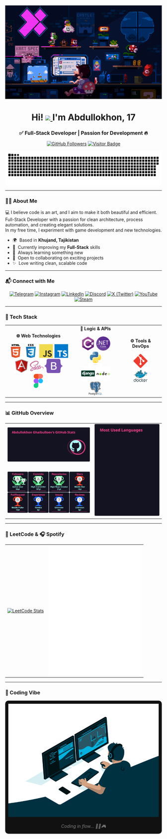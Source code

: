 <br clear="both" />

<div align="center">
  <a href="https://github.com/abdullokhonz">
    <img height="300" width="600" src="assets/decorations/Mario.gif" />
  </a>
</div>

<h1 align="center">
  Hi!
  <a href="https://github.com/abdullokhonz">
    <img src="https://user-images.githubusercontent.com/18350557/176309783-0785949b-9127-417c-8b55-ab5a4333674e.gif" width="30">
  </a>
  I'm Abdullokhon, 17
</h1>

<h3 align="center">✅ Full-Stack Developer | Passion for Development 🔥</h3>

<div align="center">
  <a href="https://github.com/abdullokhonz"><img src="https://img.shields.io/github/followers/abdullokhonz?label=Followers&color=FF00D5&style=flat&logo=github" alt="GitHub Followers" /></a>
  <a href="https://github.com/abdullokhonz"><img src="https://komarev.com/ghpvc/?username=abdullokhonz&label=Visitors&color=8900FF&style=flat" alt="Visitor Badge" /></a>
</div>

<p align="center">
  <a href="https://github.com/abdullokhonz">
    <img width="600" src="assets/decorations/github-snake.svg" alt="snake"/>
  </a>
</p>

---

### 👨‍💻 About Me

💻 I believe code is an art, and I aim to make it both beautiful and efficient.  
Full-Stack Developer with a passion for clean architecture, process automation, and creating elegant solutions.  
In my free time, I experiment with game development and new technologies.

- 🌍  Based in **Khujand, Tajikistan**
- 🚀  Currently improving my **Full-Stack** skills
- 🔎  Always learning something new
- 🤝  Open to collaborating on exciting projects
- ✨  Love writing clean, scalable code

---

### 📬 Connect with Me

<div align="center">
  <a href="https://t.me/abdullokhonz"><img src="https://img.icons8.com/fluency/48/telegram-app.png" alt="Telegram"/></a>
  <a href="https://www.instagram.com/abdullokhonz_"><img src="https://img.icons8.com/fluency/48/instagram-new.png" alt="Instagram"/></a>
  <a href="https://www.linkedin.com/in/abdullokhon-ghaibulloev-a24a8430a"><img src="https://img.icons8.com/fluency/48/linkedin.png" alt="LinkedIn"/></a>
  <a href="https://discord.com/users/1338846895707000862"><img src="https://img.icons8.com/fluency/48/discord.png" alt="Discord"/></a>
  <a href="https://x.com/abdullokhonz"><img src="https://img.icons8.com/ios-filled/50/x.png" alt="X (Twitter)"/></a>
  <a href="https://www.youtube.com/@abdullokhonz"><img src="https://img.icons8.com/fluency/48/youtube-play.png" alt="YouTube"/></a>
  <a href="https://steamcommunity.com/id/iLLustratorZ/"><img src="https://img.icons8.com/fluency/48/steam.png" alt="Steam"/></a>
</div>

---

### 💼 Tech Stack

<div align="center">
  <table>
    <tr>
      <td align="center">
        <b>🌐 Web Technologies</b><br><br>
        <a href="https://html.com/"><img src="assets/skills/html5.svg" height="45"/></a>
        <a href="https://www.w3schools.com/css/"><img src="assets/skills/css3.svg" height="45"/></a>
        <a href="https://www.javascript.com/"><img src="assets/skills/javascript.svg" height="45"/></a>
        <a href="https://www.typescriptlang.org/"><img src="assets/skills/typescript.svg" height="45"/></a><br>
        <a href="https://angular.dev/"><img src="assets/skills/angular.svg" height="45"/></a>
        <a href="https://sass-lang.com/"><img src="assets/skills/sass.svg" height="45"/></a>
        <a href="https://getbootstrap.com/"><img src="assets/skills/bootstrap5.svg" height="45"/></a>
        <a href="https://www.figma.com/"><img src="assets/skills/figma.svg" height="45"/></a>
      </td>
      <td align="center">
        <b>🧠 Logic & APIs</b><br><br>
        <a href="https://dotnet.microsoft.com/languages/csharp"><img src="assets/skills/csharp.svg" height="45"/></a>
        <a href="https://dotnet.microsoft.com/"><img src="assets/skills/dotnetcore.png" height="45"/></a>
        <a href="https://www.python.org/"><img src="assets/skills/python.svg" height="45"/></a><br>
        <a href="https://www.djangoproject.com/"><img src="assets/skills/django.svg" height="45"/></a>
        <a href="https://nodejs.org/"><img src="assets/skills/nodejs.svg" height="45"/></a>
        <a href="https://www.postgresql.org/"><img src="assets/skills/postgresql.svg" height="45"/></a>
      </td>
      <td align="center">
        <b>⚙️ Tools & DevOps</b><br><br>
        <a href="https://git-scm.com/"><img src="assets/skills/git.svg" height="45"/></a><br>
        <a href="https://www.docker.com/"><img src="assets/skills/docker.svg" height="45"/></a>
      </td>
    </tr>
  </table>
</div>

---

### 📊 GitHub Overview

<div align="center">
  <table>
    <tr>
      <td>
        <a href="https://github.com/abdullokhonz">
          <img src="assets/stats/github-stats.svg" width="380px"/>
        </a>
      </td>
      <td rowspan="2">
        <a href="https://github.com/abdullokhonz">
          <img src="assets/stats/top-langs.svg" width="300px"/>
        </a>
      </td>
    </tr>
    <tr>
      <td>
        <a href="https://github.com/abdullokhonz">
          <img src="assets/stats/github-trophies.svg" width="380px"/>
        </a>
      </td>
    </tr>
  </table>
</div>

---

### 🧩 LeetCode & 🎧 Spotify

<div align="center">
  <table>
    <tr>
      <td align="center">
        <a href="https://leetcode.com/abdullokhon/">
          <img src="https://leetcard.jacoblin.cool/abdullokhon?ext=activity" alt="LeetCode Stats"/>
        </a>
      </td>
      <td align="center">
        <a href="https://github.com/abdullokhonz">
          <img width="300" src="assets/spotify/WhenIGrowUp.svg" alt="spotify_nf_when-i-grow-up"/>
        </a>
      </td>
    </tr>
  </table>
</div>

---

### 👾 Coding Vibe

<div align="center" style="background-color: #111111; padding: 10px; border-radius: 10px;">
  <a href="https://github.com/abdullokhonz">
    <img width="500" src="assets/decorations/CodingVibe.gif" alt="Coding Vibe"/>
  </a>
  <br><br>
  <em style="color:gray;">Coding in flow... 👨‍💻🎮</em>
</div>